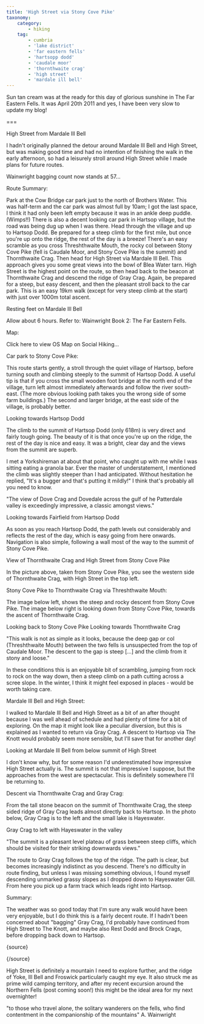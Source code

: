 ```yaml
---
title: 'High Street via Stony Cove Pike'
taxonomy:
    category:
        - hiking
    tag:
        - cumbria
        - 'lake district'
        - 'far eastern fells'
        - 'hartsopp dodd'
        - 'caudale moor'
        - 'thornthwaite crag'
        - 'high street'
        - 'mardale ill bell'
---
```


Sun tan cream was at the ready for this day of glorious sunshine in The Far Eastern Fells. It was April 20th 2011 and yes, I have been very slow to update my blog!

===

High Street from Mardale Ill Bell

I hadn't originally planned the detour around Mardale Ill Bell and High Street, but was making good time and had no intention of finishing the walk in the early afternoon, so had a leisurely stroll around High Street while I made plans for future routes.

Wainwright bagging count now stands at 57...

Route Summary:

Park at the Cow Bridge car park just to the north of Brothers Water. This was half-term and the car park was almost full by 10am; I got the last space, I think it had only been left empty because it was in an ankle deep puddle. (Wimps!!) There is also a decent looking car park in Hartsop village, but the road was being dug up when I was there. Head through the village and up to Hartsop Dodd. Be prepared for a steep climb for the first mile, but once you're up onto the ridge, the rest of the day is a breeze! There's an easy scramble as you cross Threshthwaite Mouth, the rocky col between Stony Cove Pike (fell is Caudale Moor, and Stony Cove Pike is the summit) and Thornthwaite Crag. Then head for High Street via Mardale Ill Bell. This approach gives you some great views into the bowl of Blea Water tarn. High Street is the highest point on the route, so then head back to the beacon at Thornthwaite Crag and descend the ridge of Gray Crag. Again, be prepared for a steep, but easy descent, and then the pleasant stroll back to the car park. This is an easy 19km walk (except for very steep climb at the start) with just over 1000m total ascent.

Resting feet on Mardale Ill Bell

Allow about 6 hours. Refer to: Wainwright Book 2: The Far Eastern Fells.

Map:

Click here to view OS Map on Social Hiking...

Car park to Stony Cove Pike:

This route starts gently, a stroll through the quiet village of Hartsop, before turning south and climbing steeply to the summit of Hartsop Dodd. A useful tip is that if you cross the small wooden foot bridge at the north end of the village, turn left almost immediately afterwards and follow the river south-east. (The more obvious looking path takes you the wrong side of some farm buildings.) The second and larger bridge, at the east side of the village, is probably better.

Looking towards Hartsop Dodd

The climb to the summit of Hartsop Dodd (only 618m) is very direct and fairly tough going. The beauty of it is that once you're up on the ridge, the rest of the day is nice and easy. It was a bright, clear day and the views from the summit are superb.

I met a Yorkshireman at about that point, who caught up with me while I was sitting eating a granola bar. Ever the master of understatement, I mentioned the climb was slightly steeper than I had anticipated. Without hesitation he replied, "It's a bugger and that's putting it mildly!" I think that's probably all you need to know.

"The view of Dove Crag and Dovedale across the gulf of he Patterdale valley is exceedingly impressive, a classic amongst views."

Looking towards Fairfield from Hartsop Dodd

As soon as you reach Hartsop Dodd, the path levels out considerably and reflects the rest of the day, which is easy going from here onwards. Navigation is also simple, following a wall most of the way to the summit of Stony Cove Pike.

View of Thornthwaite Crag and High Street from Stony Cove Pike

In the picture above, taken from Stony Cove Pike, you see the western side of Thornthwaite Crag, with High Street in the top left.

Stony Cove Pike to Thornthwaite Crag via Threshthwaite Mouth:

The image below left, shows the steep and rocky descent from Stony Cove Pike. The image below right is looking down from Stony Cove Pike, towards the ascent of Thornthwaite Crag.

Looking back to Stony Cove Pike   Looking towards Thornthwaite Crag

"This walk is not as simple as it looks, because the deep gap or col (Threshthwaite Mouth) between the two fells is unsuspected from the top of Caudale Moor. The descent to the gap is steep [...] and the climb from it stony and loose."

In these conditions this is an enjoyable bit of scrambling, jumping from rock to rock on the way down, then a steep climb on a path cutting across a scree slope. In the winter, I think it might feel exposed in places - would be worth taking care.

Mardale Ill Bell and High Street:

I walked to Mardale Ill Bell and High Street as a bit of an after thought because I was well ahead of schedule and had plenty of time for a bit of exploring. On the map it might look like a peculiar diversion, but this is explained as I wanted to return via Gray Crag. A descent to Hartsop via The Knott would probably seem more sensible, but I'll save that for another day!

Looking at Mardale Ill Bell from below summit of High Street

I don't know why, but for some reason I'd underestimated how impressive High Street actually is. The summit is not that impressive I suppose, but the approaches from the west are spectacular. This is definitely somewhere I'll be returning to.

Descent via Thornthwaite Crag and Gray Crag:

From the tall stone beacon on the summit of Thornthwaite Crag, the steep sided ridge of Gray Crag leads almost directly back to Hartsop. In the photo below, Gray Crag is to the left and the small lake is Hayeswater.

Gray Crag to left with Hayeswater in the valley

"The summit is a pleasant level plateau of grass between steep cliffs, which should be visited for their striking downwards views."

The route to Gray Crag follows the top of the ridge. The path is clear, but becomes increasingly indistinct as you descend. There's no difficulty in route finding, but unless I was missing something obvious, I found myself descending unmarked grassy slopes as I dropped down to Hayeswater Gill. From here you pick up a farm track which leads right into Hartsop.

Summary:

The weather was so good today that I'm sure any walk would have been very enjoyable, but I do think this is a fairly decent route. If I hadn't been concerned about "bagging" Gray Crag, I'd probably have continued from High Street to The Knott, and maybe also Rest Dodd and Brock Crags, before dropping back down to Hartsop.

{source}

{/source}

High Street is definitely a mountain I need to explore further, and the ridge of Yoke, Ill Bell and Froswick particularly caught my eye. It also struck me as prime wild camping territory, and after my recent excursion around the Northern Fells (post coming soon!) this might be the ideal area for my next overnighter!

"to those who travel alone, the solitary wanderers on the fells, who find contentment in the companionship of the mountains" A. Wainwright